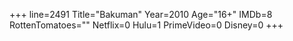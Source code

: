 +++
line=2491
Title="Bakuman"
Year=2010
Age="16+"
IMDb=8
RottenTomatoes=""
Netflix=0
Hulu=1
PrimeVideo=0
Disney=0
+++

